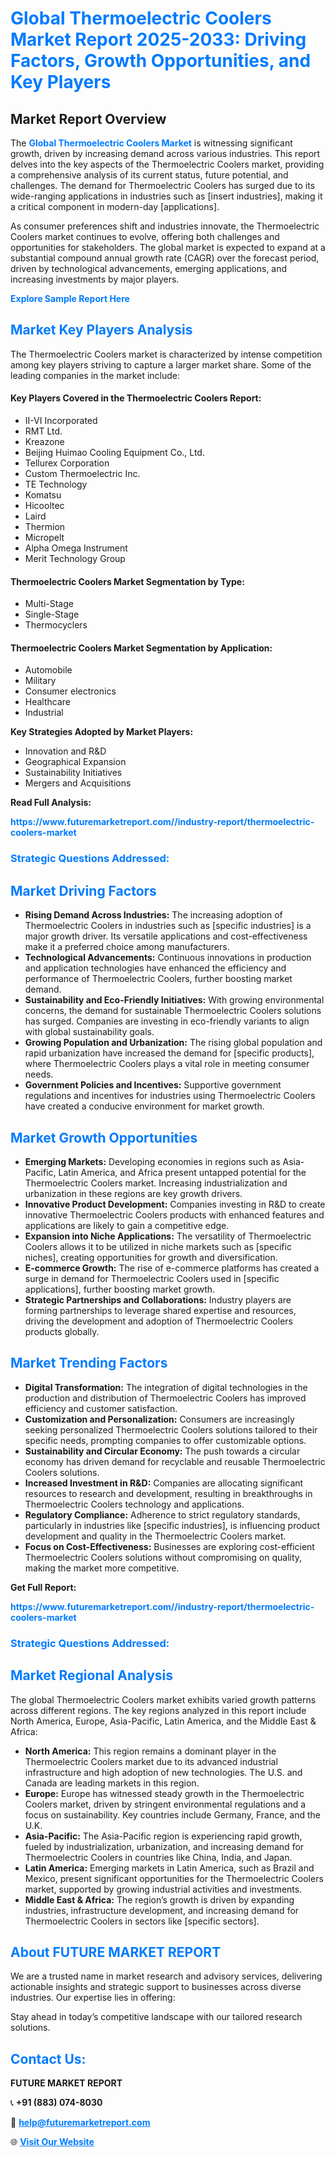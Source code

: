 <h1 style="color: #007BFF;">Global Thermoelectric Coolers Market Report 2025-2033: Driving Factors, Growth Opportunities, and Key Players</h1>

<section id="overview">
<h2>Market Report Overview</h2>
<p>The <a href="https://www.futuremarketreport.com//industry-report/thermoelectric-coolers-market" style="color: #007BFF; text-decoration: none;"><strong>Global Thermoelectric Coolers Market</strong></a> is witnessing significant growth, driven by increasing demand across various industries. This report delves into the key aspects of the Thermoelectric Coolers market, providing a comprehensive analysis of its current status, future potential, and challenges. The demand for Thermoelectric Coolers has surged due to its wide-ranging applications in industries such as [insert industries], making it a critical component in modern-day [applications].</p>
<p>As consumer preferences shift and industries innovate, the Thermoelectric Coolers market continues to evolve, offering both challenges and opportunities for stakeholders. The global market is expected to expand at a substantial compound annual growth rate (CAGR) over the forecast period, driven by technological advancements, emerging applications, and increasing investments by major players.</p>
</section>

<section id="overview">
<p><a href="https://www.futuremarketreport.com//request-sample/reportId=91422" style="color: #007BFF; text-decoration: none;"><strong>Explore Sample Report Here</strong></a></p>
</section>

<section id="key-players">
<h2 style="color: #007BFF;">Market Key Players Analysis</h2>
<p>The Thermoelectric Coolers market is characterized by intense competition among key players striving to capture a larger market share. Some of the leading companies in the market include:</p>
<h4>Key Players Covered in the Thermoelectric Coolers Report:</h4>
<ul><li>II-VI Incorporated</li><li>RMT Ltd.</li><li>Kreazone</li><li>Beijing Huimao Cooling Equipment Co., Ltd.</li><li>Tellurex Corporation</li><li>Custom Thermoelectric Inc.</li><li>TE Technology</li><li>Komatsu</li><li>Hicooltec</li><li>Laird</li><li>Thermion</li><li>Micropelt</li><li>Alpha Omega Instrument</li><li>Merit Technology Group</li></ul>
<h4>Thermoelectric Coolers Market Segmentation by Type:</h4>
<ul><li>Multi-Stage</li><li>Single-Stage</li><li>Thermocyclers</li></ul>

<h4>Thermoelectric Coolers Market Segmentation by Application:</h4>
<ul><li>Automobile</li><li>Military</li><li>Consumer electronics</li><li>Healthcare</li><li>Industrial</li></ul>
<p><strong>Key Strategies Adopted by Market Players:</strong></p>
<ul>
<li>Innovation and R&D</li>
<li>Geographical Expansion</li>
<li>Sustainability Initiatives</li>
<li>Mergers and Acquisitions</li>
</ul>
</section>

<section>
<p><strong>Read Full Analysis: </strong></p><a href="https://www.futuremarketreport.com//industry-report/thermoelectric-coolers-market" style="color: #007BFF; text-decoration: none;"><strong>https://www.futuremarketreport.com//industry-report/thermoelectric-coolers-market</strong></a>
<h3 style="color: #007BFF;">Strategic Questions Addressed:</h3>
</section>

<section id="driving-factors">
<h2 style="color: #007BFF;">Market Driving Factors</h2>
<ul>
<li><strong>Rising Demand Across Industries:</strong> The increasing adoption of Thermoelectric Coolers in industries such as [specific industries] is a major growth driver. Its versatile applications and cost-effectiveness make it a preferred choice among manufacturers.</li>
<li><strong>Technological Advancements:</strong> Continuous innovations in production and application technologies have enhanced the efficiency and performance of Thermoelectric Coolers, further boosting market demand.</li>
<li><strong>Sustainability and Eco-Friendly Initiatives:</strong> With growing environmental concerns, the demand for sustainable Thermoelectric Coolers solutions has surged. Companies are investing in eco-friendly variants to align with global sustainability goals.</li>
<li><strong>Growing Population and Urbanization:</strong> The rising global population and rapid urbanization have increased the demand for [specific products], where Thermoelectric Coolers plays a vital role in meeting consumer needs.</li>
<li><strong>Government Policies and Incentives:</strong> Supportive government regulations and incentives for industries using Thermoelectric Coolers have created a conducive environment for market growth.</li>
</ul>
</section>

<section id="growth-opportunities">
<h2 style="color: #007BFF;">Market Growth Opportunities</h2>
<ul>
<li><strong>Emerging Markets:</strong> Developing economies in regions such as Asia-Pacific, Latin America, and Africa present untapped potential for the Thermoelectric Coolers market. Increasing industrialization and urbanization in these regions are key growth drivers.</li>
<li><strong>Innovative Product Development:</strong> Companies investing in R&D to create innovative Thermoelectric Coolers products with enhanced features and applications are likely to gain a competitive edge.</li>
<li><strong>Expansion into Niche Applications:</strong> The versatility of Thermoelectric Coolers allows it to be utilized in niche markets such as [specific niches], creating opportunities for growth and diversification.</li>
<li><strong>E-commerce Growth:</strong> The rise of e-commerce platforms has created a surge in demand for Thermoelectric Coolers used in [specific applications], further boosting market growth.</li>
<li><strong>Strategic Partnerships and Collaborations:</strong> Industry players are forming partnerships to leverage shared expertise and resources, driving the development and adoption of Thermoelectric Coolers products globally.</li>
</ul>
</section>

<section id="trending-factors">
<h2 style="color: #007BFF;">Market Trending Factors</h2>
<ul>
<li><strong>Digital Transformation:</strong> The integration of digital technologies in the production and distribution of Thermoelectric Coolers has improved efficiency and customer satisfaction.</li>
<li><strong>Customization and Personalization:</strong> Consumers are increasingly seeking personalized Thermoelectric Coolers solutions tailored to their specific needs, prompting companies to offer customizable options.</li>
<li><strong>Sustainability and Circular Economy:</strong> The push towards a circular economy has driven demand for recyclable and reusable Thermoelectric Coolers solutions.</li>
<li><strong>Increased Investment in R&D:</strong> Companies are allocating significant resources to research and development, resulting in breakthroughs in Thermoelectric Coolers technology and applications.</li>
<li><strong>Regulatory Compliance:</strong> Adherence to strict regulatory standards, particularly in industries like [specific industries], is influencing product development and quality in the Thermoelectric Coolers market.</li>
<li><strong>Focus on Cost-Effectiveness:</strong> Businesses are exploring cost-efficient Thermoelectric Coolers solutions without compromising on quality, making the market more competitive.</li>
</ul>
</section>

<section>
<p><strong>Get Full Report: </strong></p><a href="https://www.futuremarketreport.com//industry-report/thermoelectric-coolers-market" style="color: #007BFF; text-decoration: none;"><strong>https://www.futuremarketreport.com//industry-report/thermoelectric-coolers-market</strong></a>
<h3 style="color: #007BFF;">Strategic Questions Addressed:</h3>
</section>


<section id="regional-analysis">
<h2 style="color: #007BFF;">Market Regional Analysis</h2>
<p>The global Thermoelectric Coolers market exhibits varied growth patterns across different regions. The key regions analyzed in this report include North America, Europe, Asia-Pacific, Latin America, and the Middle East & Africa:</p>
<ul>
<li><strong>North America:</strong> This region remains a dominant player in the Thermoelectric Coolers market due to its advanced industrial infrastructure and high adoption of new technologies. The U.S. and Canada are leading markets in this region.</li>
<li><strong>Europe:</strong> Europe has witnessed steady growth in the Thermoelectric Coolers market, driven by stringent environmental regulations and a focus on sustainability. Key countries include Germany, France, and the U.K.</li>
<li><strong>Asia-Pacific:</strong> The Asia-Pacific region is experiencing rapid growth, fueled by industrialization, urbanization, and increasing demand for Thermoelectric Coolers in countries like China, India, and Japan.</li>
<li><strong>Latin America:</strong> Emerging markets in Latin America, such as Brazil and Mexico, present significant opportunities for the Thermoelectric Coolers market, supported by growing industrial activities and investments.</li>
<li><strong>Middle East & Africa:</strong> The region’s growth is driven by expanding industries, infrastructure development, and increasing demand for Thermoelectric Coolers in sectors like [specific sectors].</li>
</ul>
</section>

<footer>
<h2 style="color: #007BFF;">About FUTURE MARKET REPORT</h2>
<p>We are a trusted name in market research and advisory services, delivering actionable insights and strategic support to businesses across diverse industries. Our expertise lies in offering:</p>

<p>Stay ahead in today’s competitive landscape with our tailored research solutions.</p>

<h2 style="color: #007BFF;">Contact Us:</h2>
<p><strong>FUTURE MARKET REPORT</strong></p>
<p>📞 <strong>+91 (883) 074-8030</strong></p>
<p>📧 <strong><a href="mailto:help@futuremarketreport.com" style="color: #007BFF;">help@futuremarketreport.com</a></strong></p>
<p>🌐 <strong><a href="https://www.futuremarketreport.com/" style="color: #007BFF;">Visit Our Website</a></strong></p>
</footer>